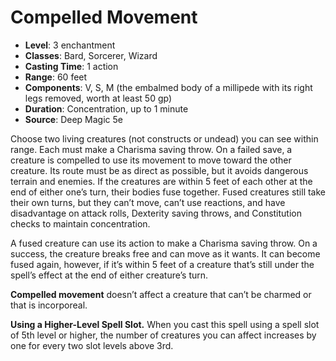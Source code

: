 # Compelled Movement

- **Level**: 3 enchantment
- **Classes**: Bard, Sorcerer, Wizard
- **Casting Time**: 1 action
- **Range**: 60 feet
- **Components**: V, S, M (the embalmed body of a millipede with its right legs removed, worth at least 50 gp)
- **Duration**: Concentration, up to 1 minute
- **Source**: Deep Magic 5e

Choose two living creatures (not constructs or undead) you can see within range. Each must make a Charisma saving throw. On a failed save, a creature is compelled to use its movement to move toward the other creature. Its route must be as direct as possible, but it avoids dangerous terrain and enemies. If the creatures are within 5 feet of each other at the end of either one’s turn, their bodies fuse together. Fused creatures still take their own turns, but they can’t move, can’t use reactions, and have disadvantage on attack rolls, Dexterity saving throws, and Constitution checks to maintain concentration.

A fused creature can use its action to make a Charisma saving throw. On a success, the creature breaks free and can move as it wants. It can become fused again, however, if it’s within 5 feet of a creature that’s still under the spell’s effect at the end of either creature’s turn.

**Compelled movement** doesn’t affect a creature that can’t be charmed or that is incorporeal.

**Using a Higher-Level Spell Slot.** When you cast this spell using a spell slot of 5th level or higher, the number of creatures you can affect increases by one for every two slot levels above 3rd.
